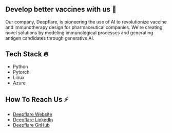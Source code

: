 <h2>Develop better vaccines with us 💊</h2>
<p>Our company, Deepflare, is pioneering the use of AI to revolutionize vaccine and immunotherapy design for pharmaceutical companies. We're creating novel solutions by modeling immunological processes and generating antigen candidates through generative AI.
</p>

<h2>Tech Stack 🔥</h2>
<ul>
    <li>Python</li>
    <li>Pytorch</li>
    <li>Linux</li>
    <li>Azure</li>
</ul>

<h2>How To Reach Us ⚡ </h2>
<ul>
    <li><a href="http://deepflare.ai/">Deepflare Website</a></li>
    <li><a href="https://www.linkedin.com/company/deepflare/">Deepflare LinkedIn</a></li>
    <li><a href="https://github.com/deepflare/">Deepflare GitHub</a></li>
</ul>

